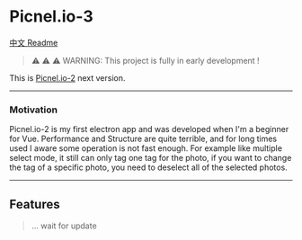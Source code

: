 # Picnel.io-3

[中文 Readme](https://github.com/Proladon/Picnel.io-3/blob/master/README-TW.md)
> ⚠️ ⚠️ ⚠️ WARNING: This project is fully in early development !

This is [Picnel.io-2](https://github.com/Proladon/Picnel.io-2) next version.

---

### Motivation

Picnel.io-2 is my first electron app and was developed when I'm a beginner for Vue. Performance and Structure are quite terrible, and for long times used I aware some operation is not fast enough. For example like multiple select mode, it still can only tag one tag for the photo, if you want to change the tag of a specific photo, you need to deselect all of the selected photos.

---

## Features

> ... wait for update

[vite]: https://github.com/vitejs/vite/
[electron]: https://github.com/electron/electron
[electron-builder]: https://github.com/electron-userland/electron-builder
[vue]: https://github.com/vuejs/vue-next
[vue-router]: https://github.com/vuejs/vue-router-next/
[typescript]: https://github.com/microsoft/TypeScript/
[spectron]: https://github.com/electron-userland/spectron
[vue-tsc]: https://github.com/johnsoncodehk/vue-tsc
[eslint-plugin-vue]: https://github.com/vuejs/eslint-plugin-vue
[cawa-93-github]: https://github.com/cawa-93/
[cawa-93-sponsor]: https://www.patreon.com/Kozack/
